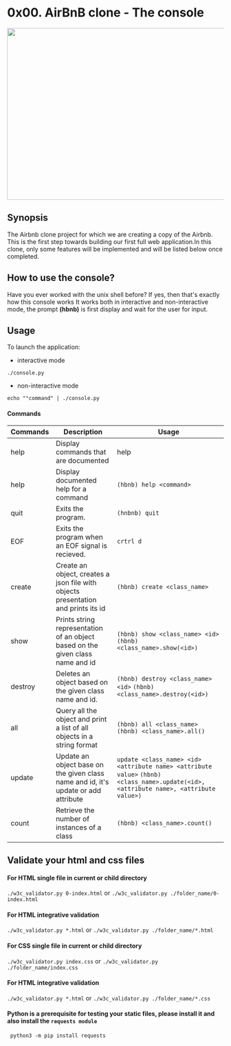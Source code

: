 # 0x00. AirBnB clone - The console

<img src="airbnb.png" width="1000" height="400"/>

## Synopsis

The Airbnb clone project for which we are creating a copy of the Airbnb. This is the first step towards building our
first full web application.In this clone, only some features will be implemented and will be
listed below once completed.

## How to use the console?
Have you ever worked with the unix shell before? If yes, then that's exactly how this console works
It works both in interactive and non-interactive mode, the prompt **(hbnb)** is first display and 
wait for the user for input.

## Usage
To launch the application:
 - interactive mode

```./console.py```

 - non-interactive mode

```echo ""command" | ./console.py```



#### Commands
Commands | Description                                                                       | Usage                                  
------- |-----------------------------------------------------------------------------------|----------------------------------------
help | Display commands that are documented                                              | help                                   
help | Display documented help for a command                                             | ```(hbnb) help <command>```            
quit | Exits the program.                                                                | ```(hnbnb) quit```                     
EOF  | Exits the program when an EOF signal is recieved.                                 | ```crtrl d```                          
create | Create an object, creates a json file with objects presentation and prints its id | ```(hbnb) create <class_name>```       
show | Prints string representation of an object based on the given class name and id    | ```(hbnb) show <class_name> <id>```  ```(hbnb) <class_name>.show(<id>)```   
destroy | Deletes an object based on the given class name and id.                           | ```(hbnb) destroy <class_name> <id>``` ```(hbnb) <class_name>.destroy(<id>)```                
all | Query all the object and print a list of all objects in a string format           | ```(hbnb) all <class_name>```   ```(hbnb) <class_name>.all()```                                                        
update | Update an object base on the given class name and id, it's update or add attribute | ```update <class_name> <id> <attribute name> <attribute value>```  ```(hbnb) <class_name>.update(<id>, <attribute name>, <attribute value>)```                      
count | Retrieve the number of instances of a class                                       | ```(hbnb) <class_name>.count()```                                                       

## Validate your html and css files

#### For HTML single file in current or child directory
```./w3c_validator.py 0-index.html``` or ```./w3c_validator.py ./folder_name/0-index.html``` 

#### For HTML integrative validation
```./w3c_validator.py *.html``` or ```./w3c_validator.py ./folder_name/*.html```

#### For CSS single file in current or child directory
```./w3c_validator.py index.css``` or ```./w3c_validator.py ./folder_name/index.css``` 

#### For HTML integrative validation
```./w3c_validator.py *.html``` or ```./w3c_validator.py ./folder_name/*.css```

#### Python is a prerequisite for testing your static files, please install it and also install the ```requests module```
``` python3 -m pip install requests```

